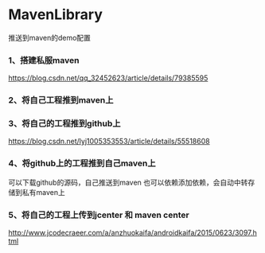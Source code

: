 # MavenLibrary
推送到maven的demo配置


### 1、搭建私服maven
https://blog.csdn.net/qq_32452623/article/details/79385595
### 2、将自己工程推到maven上
###  3、将自己的工程推到github上
https://blog.csdn.net/lyj1005353553/article/details/55518608
### 4、将github上的工程推到自己maven上
可以下载github的源码，自己推送到maven
也可以依赖添加依赖，会自动中转存储到私有maven上
###  5、将自己的工程上传到jcenter 和 maven center
http://www.jcodecraeer.com/a/anzhuokaifa/androidkaifa/2015/0623/3097.html
